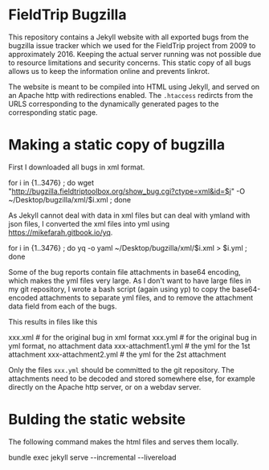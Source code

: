 # FieldTrip Bugzilla

This repository contains a Jekyll website with all exported bugs from the bugzilla
issue tracker which we used for the FieldTrip project from 2009 to approximately 2016.
Keeping the actual server running was not possible due to resource limitations and
security concerns. This static copy of all bugs allows us to keep the information
online and prevents linkrot.

The website is meant to be compiled into HTML using Jekyll, and served on an Apache
http with redirections enabled. The `.htaccess` redircts from the URLS corresponding
to the dynamically generated pages to the corresponding static page.

# Making a static copy of bugzilla

First I downloaded all bugs in xml format.

  for i in {1..3476} ; do wget "http://bugzilla.fieldtriptoolbox.org/show_bug.cgi?ctype=xml&id=$i" -O ~/Desktop/bugzilla/xml/$i.xml ; done

As Jekyll cannot deal with data in xml files but can deal with ymland with json files,
I converted the xml files into yml using <https://mikefarah.gitbook.io/yq>.

  for i in {1..3476} ; do yq -o yaml ~/Desktop/bugzilla/xml/$i.xml > $i.yml ; done

Some of the bug reports contain file attachments in base64 encoding, which makes the
yml files very large. As I don't want to have large files in my git repository, I
wrote a bash script (again using yp) to copy the base64-encoded attachments to
separate yml files, and to remove the attachment data field from each of the bugs.

This results in files like this

  xxx.xml               # for the original bug in xml format
  xxx.yml               # for the original bug in yml format, no attachment data
  xxx-attachment1.yml   # the yml for the 1st attachment
  xxx-attachment2.yml   # the yml for the 2st attachment

Only the files `xxx.yml` should be committed to the git repository. The attachments
need to be decoded and stored somewhere else, for example directly on the Apache http
server, or on a webdav server.

# Bulding the static website

The following command makes the html files and serves them locally.

  bundle exec jekyll serve --incremental --livereload
